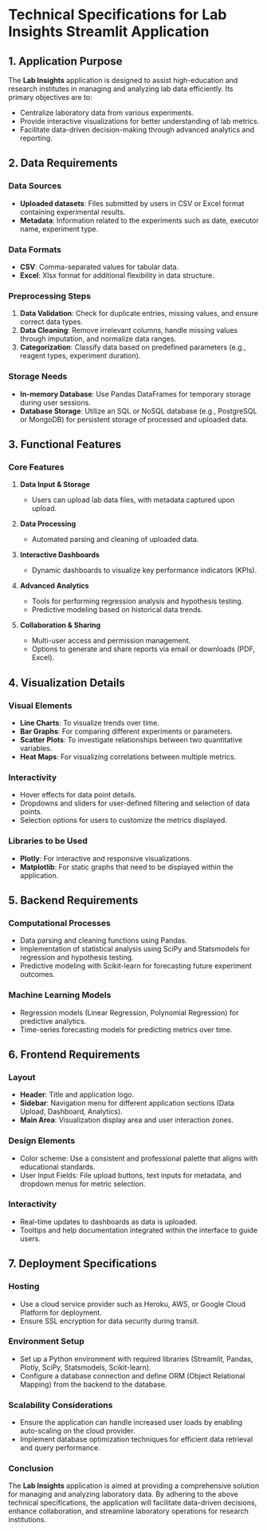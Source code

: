 # Technical Specifications for Lab Insights Streamlit Application

## 1. Application Purpose
The **Lab Insights** application is designed to assist high-education and research institutes in managing and analyzing lab data efficiently. Its primary objectives are to:
- Centralize laboratory data from various experiments.
- Provide interactive visualizations for better understanding of lab metrics.
- Facilitate data-driven decision-making through advanced analytics and reporting.

## 2. Data Requirements
### Data Sources
- **Uploaded datasets**: Files submitted by users in CSV or Excel format containing experimental results.
- **Metadata**: Information related to the experiments such as date, executor name, experiment type.

### Data Formats
- **CSV**: Comma-separated values for tabular data.
- **Excel**: Xlsx format for additional flexibility in data structure.

### Preprocessing Steps
1. **Data Validation**: Check for duplicate entries, missing values, and ensure correct data types.
2. **Data Cleaning**: Remove irrelevant columns, handle missing values through imputation, and normalize data ranges.
3. **Categorization**: Classify data based on predefined parameters (e.g., reagent types, experiment duration).

### Storage Needs
- **In-memory Database**: Use Pandas DataFrames for temporary storage during user sessions.
- **Database Storage**: Utilize an SQL or NoSQL database (e.g., PostgreSQL or MongoDB) for persistent storage of processed and uploaded data.

## 3. Functional Features
### Core Features
1. **Data Input & Storage**
   - Users can upload lab data files, with metadata captured upon upload.
   
2. **Data Processing**
   - Automated parsing and cleaning of uploaded data.
   
3. **Interactive Dashboards**
   - Dynamic dashboards to visualize key performance indicators (KPIs).
   
4. **Advanced Analytics**
   - Tools for performing regression analysis and hypothesis testing.
   - Predictive modeling based on historical data trends.
   
5. **Collaboration & Sharing**
   - Multi-user access and permission management.
   - Options to generate and share reports via email or downloads (PDF, Excel).

## 4. Visualization Details
### Visual Elements
- **Line Charts**: To visualize trends over time.
- **Bar Graphs**: For comparing different experiments or parameters.
- **Scatter Plots**: To investigate relationships between two quantitative variables.
- **Heat Maps**: For visualizing correlations between multiple metrics.

### Interactivity
- Hover effects for data point details.
- Dropdowns and sliders for user-defined filtering and selection of data points.
- Selection options for users to customize the metrics displayed.

### Libraries to be Used
- **Plotly**: For interactive and responsive visualizations.
- **Matplotlib**: For static graphs that need to be displayed within the application.

## 5. Backend Requirements
### Computational Processes
- Data parsing and cleaning functions using Pandas.
- Implementation of statistical analysis using SciPy and Statsmodels for regression and hypothesis testing.
- Predictive modeling with Scikit-learn for forecasting future experiment outcomes.

### Machine Learning Models
- Regression models (Linear Regression, Polynomial Regression) for predictive analytics.
- Time-series forecasting models for predicting metrics over time.

## 6. Frontend Requirements
### Layout
- **Header**: Title and application logo.
- **Sidebar**: Navigation menu for different application sections (Data Upload, Dashboard, Analytics).
- **Main Area**: Visualization display area and user interaction zones.

### Design Elements
- Color scheme: Use a consistent and professional palette that aligns with educational standards.
- User Input Fields: File upload buttons, text inputs for metadata, and dropdown menus for metric selection.

### Interactivity
- Real-time updates to dashboards as data is uploaded.
- Tooltips and help documentation integrated within the interface to guide users.

## 7. Deployment Specifications
### Hosting
- Use a cloud service provider such as Heroku, AWS, or Google Cloud Platform for deployment.
- Ensure SSL encryption for data security during transit.

### Environment Setup
- Set up a Python environment with required libraries (Streamlit, Pandas, Plotly, SciPy, Statsmodels, Scikit-learn).
- Configure a database connection and define ORM (Object Relational Mapping) from the backend to the database.

### Scalability Considerations
- Ensure the application can handle increased user loads by enabling auto-scaling on the cloud provider.
- Implement database optimization techniques for efficient data retrieval and query performance.

### Conclusion
The **Lab Insights** application is aimed at providing a comprehensive solution for managing and analyzing laboratory data. By adhering to the above technical specifications, the application will facilitate data-driven decisions, enhance collaboration, and streamline laboratory operations for research institutions.